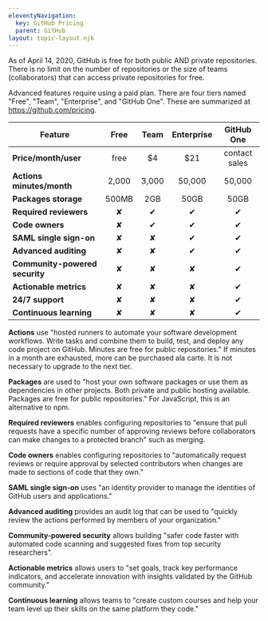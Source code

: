 ```yaml
---
eleventyNavigation:
  key: GitHub Pricing
  parent: GitHub
layout: topic-layout.njk
---
```


As of April 14, 2020, GitHub is free
for both public AND private repositories.
There is no limit on the number of repositories
or the size of teams (collaborators)
that can access private repositories for free.

Advanced features require using a paid plan.
There are four tiers named "Free", "Team", "Enterprise", and "GitHub One".
These are summarized at <https://github.com/pricing>.

| Feature                        |   Free   |   Team   | Enterprise |  GitHub One   |
| ------------------------------ | :------: | :------: | :--------: | :-----------: |
| **Price/month/user**           |   free   |   \$4    |    \$21    | contact sales |
| **Actions minutes/month**      |  2,000   |  3,000   |   50,000   |    50,000     |
| **Packages storage**           |  500MB   |   2GB    |    50GB    |     50GB      |
| **Required reviewers**         | &#x2718; | &#x2714; |  &#x2714;  |   &#x2714;    |
| **Code owners**                | &#x2718; | &#x2714; |  &#x2714;  |   &#x2714;    |
| **SAML single sign-on**        | &#x2718; | &#x2718; |  &#x2714;  |   &#x2714;    |
| **Advanced auditing**          | &#x2718; | &#x2718; |  &#x2714;  |   &#x2714;    |
| **Community-powered security** | &#x2718; | &#x2718; |  &#x2718;  |   &#x2714;    |
| **Actionable metrics**         | &#x2718; | &#x2718; |  &#x2718;  |   &#x2714;    |
| **24/7 support**               | &#x2718; | &#x2718; |  &#x2718;  |   &#x2714;    |
| **Continuous learning**        | &#x2718; | &#x2718; |  &#x2718;  |   &#x2714;    |

**Actions** use "hosted runners to automate
your software development workflows.
Write tasks and combine them to build, test,
and deploy any code project on GitHub.
Minutes are free for public repositories."
If minutes in a month are exhausted, more can be purchased ala carte.
It is not necessary to upgrade to the next tier.

**Packages** are used to "host your own software packages or
use them as dependencies in other projects.
Both private and public hosting available.
Packages are free for public repositories."
For JavaScript, this is an alternative to npm.

**Required reviewers** enables configuring repositories to
"ensure that pull requests have a specific number of approving reviews
before collaborators can make changes to a protected branch"
such as merging.

**Code owners** enables configuring repositories to
"automatically request reviews or require approval by selected contributors
when changes are made to sections of code that they own."

**SAML single sign-on** uses "an identity provider to
manage the identities of GitHub users and applications."

**Advanced auditing** provides an audit log that can be used to
"quickly review the actions performed by members of your organization."

**Community-powered security** allows building "safer code faster with
automated code scanning and suggested fixes from top security researchers".

**Actionable metrics** allows users to "set goals,
track key performance indicators, and
accelerate innovation with insights validated by the GitHub community."

**Continuous learning** allows teams to "create custom courses and help
your team level up their skills on the same platform they code."
